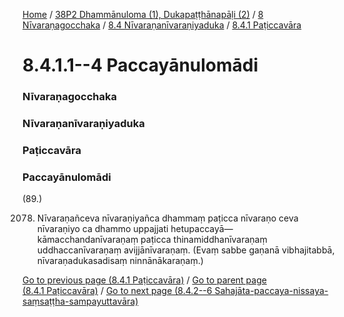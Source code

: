 
[Home](/) / [38P2 Dhammānuloma (1), Dukapaṭṭhānapāḷi (2)](../../../../38P2.md) / [8 Nīvaraṇagocchaka](../../../8.md) / [8.4 Nīvaraṇanīvaraṇiyaduka](../../8.4.md) / [8.4.1 Paṭiccavāra](../8.4.1.md)

# 8.4.1.1--4 Paccayānulomādi

### Nīvaraṇagocchaka

### Nīvaraṇanīvaraṇiyaduka

### Paṭiccavāra

### Paccayānulomādi

(89.)

2078. Nīvaraṇañceva nīvaraṇiyañca dhammaṃ paṭicca nīvaraṇo ceva nīvaraṇiyo ca dhammo uppajjati hetupaccayā—  kāmacchandanīvaraṇaṃ paṭicca thinamiddhanīvaraṇaṃ uddhaccanīvaraṇaṃ avijjānīvaraṇaṃ. (Evaṃ sabbe gaṇanā vibhajitabbā, nīvaraṇadukasadisaṃ ninnānākaraṇaṃ.)

[Go to previous page (8.4.1 Paṭiccavāra)](../8.4.1.md) / [Go to parent page (8.4.1 Paṭiccavāra)](../8.4.1.md) / [Go to next page (8.4.2--6 Sahajāta-paccaya-nissaya-saṃsaṭṭha-sampayuttavāra)](../8.4.2--6.md)


